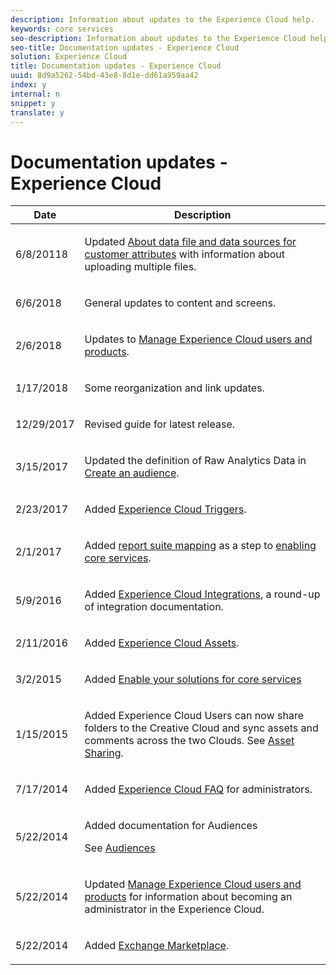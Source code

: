```yaml
---
description: Information about updates to the Experience Cloud help.
keywords: core services
seo-description: Information about updates to the Experience Cloud help.
seo-title: Documentation updates - Experience Cloud
solution: Experience Cloud
title: Documentation updates - Experience Cloud
uuid: 8d9a5262-54bd-43e8-8d1e-dd61a959aa42
index: y
internal: n
snippet: y
translate: y
---
```


# Documentation updates - Experience Cloud


<table id="table_A8AED523DACD4C3FA6FA60DF0F408D51"> 
 <thead> 
  <tr> 
   <th colname="col1" class="entry"> Date </th> 
   <th colname="col2" class="entry"> Description </th> 
  </tr> 
 </thead>
 <tbody> 
  <tr> 
   <td colname="col1"> <p>6/8/20118 </p> </td> 
   <td colname="col2"> <p>Updated <a href="attributes/crs_data_file.md#concept_DE908F362DF24172BFEF48E1797DAF19" format="dita" scope="local"> About data file and data sources for customer attributes</a> with information about uploading multiple files. </p> </td> 
  </tr> 
  <tr> 
   <td colname="col1"> <p>6/6/2018 </p> </td> 
   <td colname="col2"> <p>General updates to content and screens. </p> </td> 
  </tr> 
  <tr> 
   <td colname="col1"> <p>2/6/2018 </p> </td> 
   <td colname="col2"> <p>Updates to <a href="admin_getting_started/admin_getting_started.md#topic_3FCB4099640647E3B2411ADBFCE81909" format="dita" scope="local"> Manage Experience Cloud users and products</a>. </p> </td> 
  </tr> 
  <tr> 
   <td colname="col1"> <p>1/17/2018 </p> </td> 
   <td colname="col2"> <p>Some reorganization and link updates. </p> </td> 
  </tr> 
  <tr> 
   <td colname="col1"> <p>12/29/2017 </p> </td> 
   <td colname="col2"> <p>Revised guide for latest release. </p> </td> 
  </tr> 
  <tr> 
   <td colname="col1"> <p> 3/15/2017 </p> </td> 
   <td colname="col2"> <p>Updated the definition of Raw Analytics Data in <a href="audience_library/t_audience_create.md#task_37F407F58BF9459493BB8E968CDFE737" format="dita" scope="local"> Create an audience</a>. </p> </td> 
  </tr> 
  <tr> 
   <td colname="col1"> <p>2/23/2017 </p> </td> 
   <td colname="col2"> <p>Added <a href="activation/triggers.md#concept_887B30241B3E4DB0A2553B2996E2D4FB" format="dita" scope="local"> Experience Cloud Triggers</a>. </p> </td> 
  </tr> 
  <tr> 
   <td colname="col1"> <p>2/1/2017 </p> </td> 
   <td colname="col2"> <p>Added <a href="core_services/core_services.md#concept_apg_zq2_rw" format="dita" scope="local"> report suite mapping</a> as a step to <a href="core_services/core_services.md#concept_07ED1D5C64234E77976E6D572E78FB9C" format="dita" scope="local"> enabling core services</a>. </p> </td> 
  </tr> 
  <tr> 
   <td colname="col1"> <p>5/9/2016 </p> </td> 
   <td colname="col2"> <p>Added <a href="marketing-cloud-integrations.md#concept_9E6D3E37D1E3452E8CCCFA92AF034F90" format="dita" scope="local"> Experience Cloud Integrations</a>, a round-up of integration documentation. </p> </td> 
  </tr> 
  <tr> 
   <td colname="col1"> <p>2/11/2016 </p> </td> 
   <td colname="col2"> <p>Added <a href="experience-cloud-assets/experience-cloud-assets.md#concept_DDA5224C907D4A4F817D795DA0ED64D0" format="dita" scope="local"> Experience Cloud Assets</a>. </p> </td> 
  </tr> 
  <tr> 
   <td colname="col1"> <p>3/2/2015 </p> </td> 
   <td colname="col2"> <p>Added <a href="core_services/core_services.md#concept_07ED1D5C64234E77976E6D572E78FB9C" format="dita" scope="local"> Enable your solutions for core services</a> </p> </td> 
  </tr> 
  <tr> 
   <td colname="col1"> <p>1/15/2015 </p> </td> 
   <td colname="col2"> <p> Added Experience Cloud Users can now share folders to the Creative Cloud and sync assets and comments across the two Clouds. See <a href="experience-cloud-assets/creative_cloud.md#concept_3E5A34C3459047D5965F900788A9BA68" format="dita" scope="local"> Asset Sharing</a>. </p> </td> 
  </tr> 
  <tr> 
   <td colname="col1"> <p>7/17/2014 </p> </td> 
   <td colname="col2"> <p>Added <a href="admin_getting_started/faq.md#concept_13219B4E51784577B6FF78AAA203DE91" format="dita" scope="local"> Experience Cloud FAQ</a> for administrators. </p> </td> 
  </tr> 
  <tr> 
   <td colname="col1"> <p>5/22/2014 </p> </td> 
   <td colname="col2"> <p>Added documentation for <span class="wintitle"> Audiences</span> </p> <p>See <a href="audience_library/audience_library.md#topic_679810123CAA4E0CA4FA3417FB0100C7" format="dita" scope="local"> Audiences</a> </p> </td> 
  </tr> 
  <tr> 
   <td colname="col1"> <p>5/22/2014 </p> </td> 
   <td colname="col2"> <p>Updated <a href="admin_getting_started/admin_getting_started.md#topic_3FCB4099640647E3B2411ADBFCE81909" format="dita" scope="local"> Manage Experience Cloud users and products</a> for information about becoming an administrator in the <span class="keyword"> Experience Cloud</span>. </p> </td> 
  </tr> 
  <tr> 
   <td colname="col1"> <p>5/22/2014 </p> </td> 
   <td colname="col2"> <p>Added <a href="exchange.md#concept_E07F16F070544B82B56527A845C41D59" format="dita" scope="local"> Exchange Marketplace</a>. </p> </td> 
  </tr> 
 </tbody> 
</table>

